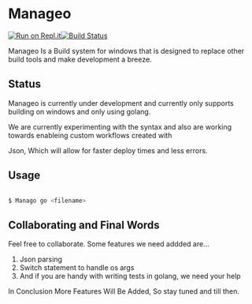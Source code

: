 # Manageo
       
[![Run on Repl.it](https://repl.it/badge/github/circutrider21/Manageo)](https://repl.it/github/circutrider21/Manageo)[![Build Status](https://travis-ci.com/circutrider21/Manageo.svg?branch=master)](https://travis-ci.com/circutrider21/Manageo)

Manageo Is a Build system for windows that is designed to replace other build tools and make development a breeze.

## Status

Manageo is currently under development and currently only supports building on windows and only using golang.

We are currently experimenting with the syntax and also are working towards enableing custom workflows created with 

Json, Which will allow for faster deploy times and less errors.

## Usage

```bash

$ Manago go <filename>

```

## Collaborating and Final Words

Feel free to collaborate. Some features we need addded are...

1.  Json parsing
1.  Switch statement to handle os args
1.  And if you are handy with writing tests in golang, we need your help

In Conclusion More Features Will Be Added, So stay tuned and till then.
